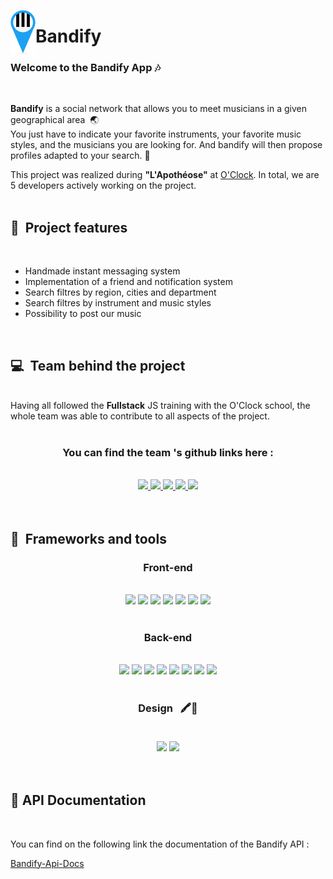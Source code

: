 <img src="./api/upload/Logo-Bandify-PNG.png" align="left"
     alt="Bandify" width="40" height="70">



# Bandify

### Welcome to the Bandify App 🎶
<br>

**Bandify** is a social network that allows you to meet musicians in a given geographical area&nbsp; 🌏<br>
You just have to indicate your favorite instruments, your favorite music styles, and the musicians you are looking for.
And bandify will then propose profiles adapted to your search. 🎹

This project was realized during **"L'Apothéose"** at [O'Clock](https://oclock.io/). In total, we are 5 developers actively working on the project. <br><br>

## 🚀 &nbsp;Project features
  <br>

  - Handmade instant messaging system
  - Implementation of a friend and notification system
  - Search filtres by region, cities and department
  - Search filtres by instrument and music styles
  - Possibility to post our music
  
 <br>

 ## 💻 &nbsp;Team behind the project 
<br>
<div> Having all followed the <strong>Fullstack</strong> JS training with the O'Clock school, the whole team was able to contribute to all aspects of the project.</div>
<br>
<h3 align="center"> You can find the team 's github links here :</h3>

<br>
<div align='center'>
<a href="https://github.com/ChewwyAllStars" target="_blank">
<img src="https://img.shields.io/badge/Jeremy Marques-100000?style=for-the-badge&logo=github&logoColor=whit" />
</a>
<a href="https://github.com/amaury-delaroque" target="_blank">
<img src="https://img.shields.io/badge/Amaury Delaroque-100000?style=for-the-badge&logo=github&logoColor=whit" />
</a>
<a href="https://github.com/baptaste" target="_blank">
<img src="https://img.shields.io/badge/Baptiste Champbenoit-100000?style=for-the-badge&logo=github&logoColor=whit" />
</a>
<a href="https://github.com/Arnaud-Ferreira" target="_blank">
<img src="https://img.shields.io/badge/Arnaud Ferreira-100000?style=for-the-badge&logo=github&logoColor=whit" />
</a>
<a href="https://github.com/Chappellier-cyril" target="_blank">
<img src="https://img.shields.io/badge/Cyril Chappellier-100000?style=for-the-badge&logo=github&logoColor=whit" />
</a>
</div>
<br><br>

## 🔧 &nbsp;Frameworks and tools

<h3 align="center">
 Front-end
</h3>
<div align="center">
<br>
        <img src="https://img.shields.io/badge/React-20232A?style=for-the-badge&logo=react&logoColor=61DAFB" />
        <img src="https://img.shields.io/badge/Redux-593D88?style=for-the-badge&logo=Redux&logoColor=white" />
        <img src="https://img.shields.io/badge/Sass-CC6699?style=for-the-badge&logo=sass&logoColor=white" />
        <img src="https://img.shields.io/badge/React_Router-CA4245?style=for-the-badge&logo=react-router&logoColor=white" />
        <img src="https://img.shields.io/badge/Netlify-00C7B7?style=for-the-badge&logo=netlify&logoColor=white" />
        <img src="https://img.shields.io/badge/Font_Awesome-339AF0?style=for-the-badge&logo=fontawesome&logoColor=white" />
        <img src="https://img.shields.io/badge/Socket.io-010101?&style=for-the-badge&logo=Socket.io&logoColor=white" />
</div>
<br>
<h3 align="center">
 Back-end
</h3>
<div align="center">
<br>
        <img src="https://img.shields.io/badge/Node.js-339933?style=for-the-badge&logo=nodedotjs&logoColor=white" />
        <img src="https://img.shields.io/badge/Sequelize-52B0E7?style=for-the-badge&logo=sequelize&logoColor=white" />
        <img src="https://img.shields.io/badge/Express-F8F8FF?style=for-the-badge&logo=express&logoColor=61DAFB" />
        <img src="https://img.shields.io/badge/PostgreSQL-316192?style=for-the-badge&logo=postgresql&logoColor=white" />
        <img src="https://img.shields.io/badge/Amazon_AWS-232F3E?style=for-the-badge&logo=amazon-aws&logoColor=white" />
        <img src="https://img.shields.io/badge/Heroku-430098?style=for-the-badge&logo=heroku&logoColor=white" />
        <img src="https://img.shields.io/badge/Socket.io-010101?&style=for-the-badge&logo=Socket.io&logoColor=white" />
        <img src="https://img.shields.io/badge/Swagger-85EA2D?style=for-the-badge&logo=Swagger&logoColor=white" />
</div>
<br>
<h3 align="center">
Design  &nbsp; 🖍📐
<br><br>
</h3>
<div align="center">
        <img src="https://img.shields.io/badge/Figma-F24E1E?style=for-the-badge&logo=figma&logoColor=white" />
        <img src="https://img.shields.io/badge/Canva-%2300C4CC.svg?&style=for-the-badge&logo=Canva&logoColor=white" />
</div>
<br><br>



## 📖 API Documentation 
<br>

You can find on the following link the documentation of the Bandify API :


[Bandify-Api-Docs](https://bandifyback.herokuapp.com/api-docs)
